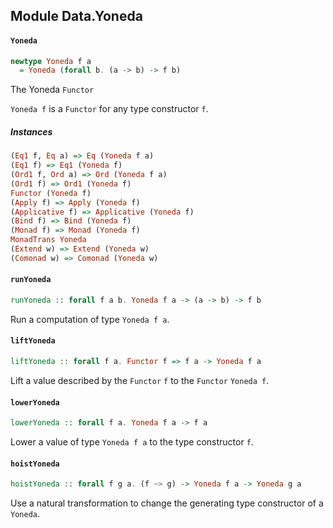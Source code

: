 ## Module Data.Yoneda

#### `Yoneda`

``` purescript
newtype Yoneda f a
  = Yoneda (forall b. (a -> b) -> f b)
```

The Yoneda `Functor`

`Yoneda f` is a `Functor` for any type constructor `f`.

##### Instances
``` purescript
(Eq1 f, Eq a) => Eq (Yoneda f a)
(Eq1 f) => Eq1 (Yoneda f)
(Ord1 f, Ord a) => Ord (Yoneda f a)
(Ord1 f) => Ord1 (Yoneda f)
Functor (Yoneda f)
(Apply f) => Apply (Yoneda f)
(Applicative f) => Applicative (Yoneda f)
(Bind f) => Bind (Yoneda f)
(Monad f) => Monad (Yoneda f)
MonadTrans Yoneda
(Extend w) => Extend (Yoneda w)
(Comonad w) => Comonad (Yoneda w)
```

#### `runYoneda`

``` purescript
runYoneda :: forall f a b. Yoneda f a -> (a -> b) -> f b
```

Run a computation of type `Yoneda f a`.

#### `liftYoneda`

``` purescript
liftYoneda :: forall f a. Functor f => f a -> Yoneda f a
```

Lift a value described by the `Functor` `f` to the `Functor` `Yoneda f`.

#### `lowerYoneda`

``` purescript
lowerYoneda :: forall f a. Yoneda f a -> f a
```

Lower a value of type `Yoneda f a` to the type constructor `f`.

#### `hoistYoneda`

``` purescript
hoistYoneda :: forall f g a. (f ~> g) -> Yoneda f a -> Yoneda g a
```

Use a natural transformation to change the generating type constructor of a
`Yoneda`.


